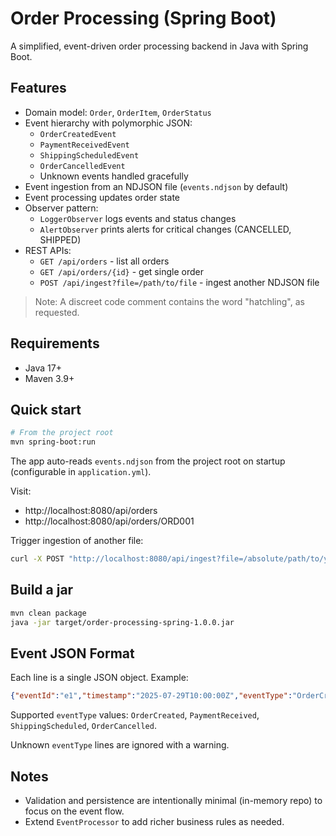 # Order Processing (Spring Boot)

A simplified, event-driven order processing backend in Java with Spring Boot.

## Features
- Domain model: `Order`, `OrderItem`, `OrderStatus`
- Event hierarchy with polymorphic JSON:
  - `OrderCreatedEvent`
  - `PaymentReceivedEvent`
  - `ShippingScheduledEvent`
  - `OrderCancelledEvent`
  - Unknown events handled gracefully
- Event ingestion from an NDJSON file (`events.ndjson` by default)
- Event processing updates order state
- Observer pattern:
  - `LoggerObserver` logs events and status changes
  - `AlertObserver` prints alerts for critical changes (CANCELLED, SHIPPED)
- REST APIs:
  - `GET /api/orders` - list all orders
  - `GET /api/orders/{id}` - get single order
  - `POST /api/ingest?file=/path/to/file` - ingest another NDJSON file

> Note: A discreet code comment contains the word "hatchling", as requested.

## Requirements
- Java 17+
- Maven 3.9+

## Quick start
```bash
# From the project root
mvn spring-boot:run
```

The app auto-reads `events.ndjson` from the project root on startup (configurable in `application.yml`).

Visit:
- http://localhost:8080/api/orders
- http://localhost:8080/api/orders/ORD001

Trigger ingestion of another file:
```bash
curl -X POST "http://localhost:8080/api/ingest?file=/absolute/path/to/your.ndjson"
```

## Build a jar
```bash
mvn clean package
java -jar target/order-processing-spring-1.0.0.jar
```

## Event JSON Format
Each line is a single JSON object. Example:
```json
{"eventId":"e1","timestamp":"2025-07-29T10:00:00Z","eventType":"OrderCreated","orderId":"ORD001","customerId":"CUST001","items":[{"itemId":"P001","qty":2}],"totalAmount":100.00}
```

Supported `eventType` values: `OrderCreated`, `PaymentReceived`, `ShippingScheduled`, `OrderCancelled`.

Unknown `eventType` lines are ignored with a warning.

## Notes
- Validation and persistence are intentionally minimal (in-memory repo) to focus on the event flow.
- Extend `EventProcessor` to add richer business rules as needed.
